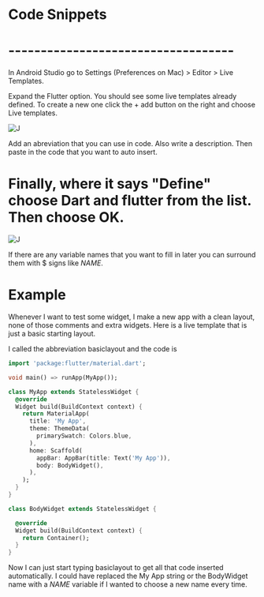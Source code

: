 
# Code Snippets

# ----------------------------------- 

In Android Studio go to Settings (Preferences on Mac) > Editor > Live Templates.

Expand the Flutter option. You should see some live templates already defined. To create a new one click the + add button on the right and choose Live templates.

<img src="https://i.stack.imgur.com/f13zE.png" alt="J"/>


Add an abreviation that you can use in code. Also write a description. Then paste in the code that you want to auto insert.


# Finally, where it says "Define" choose Dart and flutter from the list. Then choose OK.


<img src="https://i.stack.imgur.com/TdQnF.png" alt="J"/>


If there are any variable names that you want to fill in later you can surround them with $ signs like $NAME$.
 
# Example


Whenever I want to test some widget, I make a new app with a clean layout, none of those comments and extra widgets. Here is a live template that is just a basic starting layout.

I called the abbreviation basiclayout and the code is

```dart
import 'package:flutter/material.dart';

void main() => runApp(MyApp());

class MyApp extends StatelessWidget {
  @override
  Widget build(BuildContext context) {
    return MaterialApp(
      title: 'My App',
      theme: ThemeData(
        primarySwatch: Colors.blue,
      ),
      home: Scaffold(
        appBar: AppBar(title: Text('My App')),
        body: BodyWidget(),
      ),
    );
  }
}

class BodyWidget extends StatelessWidget {

  @override
  Widget build(BuildContext context) {
    return Container();
  }
}
```

Now I can just start typing basiclayout to get all that code inserted automatically. I could have replaced the My App string or the BodyWidget name with a $NAME$ variable if I wanted to choose a new name every time.
